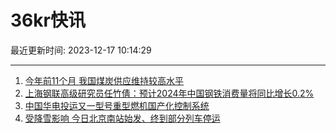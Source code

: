 # 36kr快讯

最近更新时间: 2023-12-17 10:14:29

--- 
1. [今年前11个月 我国煤炭供应维持较高水平](https://www.36kr.com/newsflashes/2564143848449673) 
2. [上海钢联高级研究员任竹倩：预计2024年中国钢铁消费量将同比增长0.2%](https://www.36kr.com/newsflashes/2564162421155459) 
3. [中国华电投运又一型号重型燃机国产化控制系统](https://www.36kr.com/newsflashes/2564180712728201) 
4. [受降雪影响 今日北京南站始发、终到部分列车停运](https://www.36kr.com/newsflashes/2564198155609481) 
